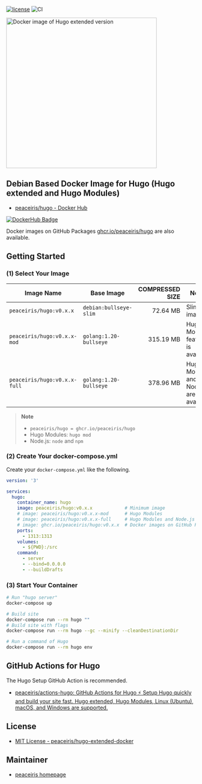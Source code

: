 <!-- https://shields.io/ -->
[![license](https://img.shields.io/github/license/peaceiris/hugo-extended-docker.svg)](https://github.com/peaceiris/hugo-extended-docker/blob/main/LICENSE)
![CI](https://github.com/peaceiris/hugo-extended-docker/workflows/CI/badge.svg?branch=main&event=push)

<img width="400" alt="Docker image of Hugo extended version" src="https://raw.githubusercontent.com/peaceiris/hugo-extended-docker/main/images/ogp.svg">



## Debian Based Docker Image for Hugo (Hugo extended and Hugo Modules)

- [peaceiris/hugo - Docker Hub]

[![DockerHub Badge](https://dockeri.co/image/peaceiris/hugo)][peaceiris/hugo - Docker Hub]

[peaceiris/hugo - Docker Hub]: https://hub.docker.com/r/peaceiris/hugo

Docker images on GitHub Packages [ghcr.io/peaceiris/hugo] are also available.

[ghcr.io/peaceiris/hugo]: https://github.com/users/peaceiris/packages/container/package/hugo



## Getting Started

### (1) Select Your Image

| Image Name | Base Image | COMPRESSED SIZE | Notes |
|---|---|---:|---|
| `peaceiris/hugo:v0.x.x` | `debian:bullseye-slim` | 72.64 MB | Slim image |
| `peaceiris/hugo:v0.x.x-mod` | `golang:1.20-bullseye` | 315.19 MB | Hugo Modules feature is available |
| `peaceiris/hugo:v0.x.x-full` | `golang:1.20-bullseye` | 378.96 MB | Hugo Modules and Node.js are available |

> **Note**
>
> - `peaceiris/hugo = ghcr.io/peaceiris/hugo`
> - Hugo Modules: `hugo mod`
> - Node.js: `node` and `npm`

### (2) Create Your docker-compose.yml

Create your `docker-compose.yml` like the following.

```yaml
version: '3'

services:
  hugo:
    container_name: hugo
    image: peaceiris/hugo:v0.x.x            # Minimum image
    # image: peaceiris/hugo:v0.x.x-mod      # Hugo Modules
    # image: peaceiris/hugo:v0.x.x-full     # Hugo Modules and Node.js
    # image: ghcr.io/peaceiris/hugo:v0.x.x  # Docker images on GitHub Packages
    ports:
      - 1313:1313
    volumes:
      - ${PWD}:/src
    command:
      - server
      - --bind=0.0.0.0
      - --buildDrafts
```

### (3) Start Your Container

```sh
# Run "hugo server"
docker-compose up

# Build site
docker-compose run --rm hugo ""
# Build site with flags
docker-compose run --rm hugo --gc --minify --cleanDestinationDir

# Run a command of Hugo
docker-compose run --rm hugo env
```



## GitHub Actions for Hugo

The Hugo Setup GitHub Action is recommended.

- [peaceiris/actions-hugo: GitHub Actions for Hugo ⚡️ Setup Hugo quickly and build your site fast. Hugo extended, Hugo Modules, Linux (Ubuntu), macOS, and Windows are supported.](https://github.com/peaceiris/actions-hugo)



## License

- [MIT License - peaceiris/hugo-extended-docker]

[MIT License - peaceiris/hugo-extended-docker]: https://github.com/peaceiris/hugo-extended-docker/blob/main/LICENSE



## Maintainer

- [peaceiris homepage](https://peaceiris.com/)
